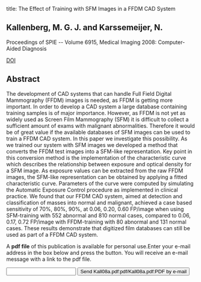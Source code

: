 title: The Effect of Training with SFM Images in a FFDM CAD System

## Kallenberg, M. G. J. and Karssemeijer, N.
Proceedings of SPIE -- Volume 6915, Medical Imaging 2008: Computer-Aided Diagnosis

<a href="https://doi.org/10.1117/12.767681">DOI</a>

## Abstract
The development of CAD systems that can handle Full Field Digital Mammography (FFDM) images is needed, as FFDM is getting more important. In order to develop a CAD system a large database containing training samples is of major importance. However, as FFDM is not yet as widely used as Screen Film Mammography (SFM) it is difficult to collect a sufficient amount of exams with malignant abnormalities. Therefore it would be of great value if the available databases of SFM images can be used to train a FFDM CAD system. In this paper we investigate this possibility. As we trained our system with SFM images we developed a method that converts the FFDM test images into a SFM-like representation. Key point in this conversion method is the implementation of the characteristic curve which describes the relationship between exposure and optical density for a SFM image. As exposure values can be extracted from the raw FFDM images, the SFM-like representation can be obtained by applying a fitted characteristic curve. Parameters of the curve were computed by simulating the Automatic Exposure Control procedure as implemented in clinical practice. We found that our FFDM CAD system, aimed at detection and classification of masses into normal and malignant, achieved a case based sensitivity of 70%, 80%, 90%, at 0.06, 0.20, 0.60 FP/image when using SFM-training with 552 abnormal and 810 normal cases, compared to 0.06, 0.17, 0.72 FP/image with FFDM-training with 80 abnormal and 131 normal cases. These results demonstrate that digitized film databases can still be used as part of a FFDM CAD system.

A <b>pdf file</b> of this publication is available for personal use.Enter your e-mail address in the box below and press the button. You will receive an e-mail message with a link to the pdf file.
<form action="sender.php">  <input type="text" name="email">  <input type="submit" value="Send Kall08a.pdf:pdf/Kall08a.pdf:PDF by e-mail"></form>